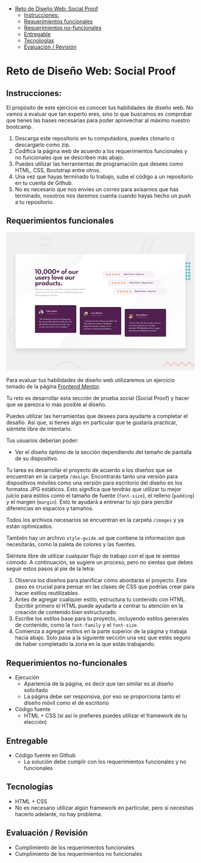 

- [Reto de Diseño Web: Social Proof](#reto-de-diseño-web-social-proof)
  - [Instrucciones:](#instrucciones)
  - [Requerimientos funcionales](#requerimientos-funcionales)
  - [Requerimientos no-funcionales](#requerimientos-no-funcionales)
  - [Entregable](#entregable)
  - [Tecnologías](#tecnologías)
  - [Evaluación / Revisión](#evaluación--revisión)

# Reto de Diseño Web: Social Proof

## Instrucciones:

El propósito de este ejercicio es conocer tus habilidades de diseño web. No vamos a evaluar que tan experto eres, sino lo que buscamos es comprobar que tienes las bases necesarias para poder aprovechar al máximo nuestro bootcamp.

1. Descarga este repositorio en tu computadora, puedes clonarlo o descargarlo como zip.
2. Codifica la página web de acuerdo a los requerimientos funcionales y no funcionales que se describen más abajo.
3. Puedes utilizar las herramientas de programación que desees como HTML, CSS, Bootstrap entre otros.
4. Una vez que hayas terminado tu trabajo, sube el código a un repositorio en tu cuenta de Github.
5. No es necesario que nos envies un correo para avisarnos que has terminado, nosotros nos daremos cuenta cuando hayas hecho un push a tu repositorio.

## Requerimientos funcionales

![Design preview for the Fylo landing page with two column layout challenge](./design/desktop-preview.jpg)

Para evaluar tus habilidades de diseño web utilizaremos un ejercicio tomado de la página [Frontend Mentor](https://www.frontendmentor.io/).

Tu reto es desarrollar esta sección de prueba social (Social Proof) y hacer que se parezca lo más posible al diseño.

Puedes utilizar las herramientas que desees para ayudarte a completar el desafío. Así que, si tienes algo en particular que te gustaría practicar, siéntete libre de intentarlo.

Tus usuarios deberían poder:

- Ver el diseño óptimo de la sección dependiendo del tamaño de pantalla de su dispositivo.

Tu tarea es desarrollar el proyecto de acuerdo a los diseños que se encuentran en la carpeta `/design`. Encontrarás tanto una versión para dispositivos móviles como una versión para escritorio del diseño en los formatos JPG estáticos. Esto significa que tendrás que utilizar tu mejor juicio para estilos como el tamaño de fuente (`font-size`), el relleno (`padding`) y el margen (`margin`). Esto te ayudará a entrenar tu ojo para percibir diferencias en espacios y tamaños.

Todos los archivos necesarios se encuentran en la carpeta `/images` y ya están optimizados.

También hay un archivo `style-guide.md` que contiene la información que necesitarás, como la paleta de colores y las fuentes.

Siéntete libre de utilizar cualquier flujo de trabajo con el que te sientas cómodo. A continuación, se sugiere un proceso, pero no sientas que debes seguir estos pasos al pie de la letra:

1. Observa los diseños para planificar cómo abordarás el proyecto. Este paso es crucial para pensar en las clases de CSS que podrías crear para hacer estilos reutilizables.
2. Antes de agregar cualquier estilo, estructura tu contenido con HTML. Escribir primero el HTML puede ayudarte a centrar tu atención en la creación de contenido bien estructurado.
3. Escribe los estilos base para tu proyecto, incluyendo estilos generales de contenido, como la `font-family` y el `font-size`.
4. Comienza a agregar estilos en la parte superior de la página y trabaja hacia abajo. Solo pasa a la siguiente sección una vez que estés seguro de haber completado la zona en la que estás trabajando.

## Requerimientos no-funcionales

- Ejecución
  -  Apariencia de la página, es decir que tan similar es al diseño solicitado
  - La página debe ser responsiva, por eso se proporciona tanto el diseño móvil como el de escritorio 
- Código fuente
  - HTML + CSS (si así lo prefieres puedes utilizar el framework de tu elección)
  
## Entregable

- Código fuente en Github
  - La solución debe cumplir con los requerimientos funcionales y no funcionales
  
## Tecnologías

- HTML + CSS
- No es necesario utilizar algún framework en particular, pero si necesitas hacerlo adelante, no hay problema.

## Evaluación / Revisión

- Cumplimiento de los requerimientos funcionales
- Cumplimiento de los requerimientos no funcionales
